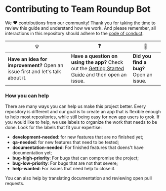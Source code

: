 # Contributing to Team Roundup Bot

We :heart: contributions from our community! Thank you for taking the time to review this guide and understand how we work. And please remember, all interactions in this repository should adhere to the [code of conduct](code-of-conduct.md).

| :bulb: | :question: | :bug: |
| ------- | -------- | -------- |
| **Have an idea for improvement?** Open an issue first and let's talk about it. | **Have a question on using the app?** Check out the [Getting Started Guide](docs/getting-started.md) and then open an issue. | **Did you find a bug?** Open an issue. |

### How you can help

There are many ways you can help us make this project better. Every repository is different and our goal is to create an app that is flexible enough to help most repositories, while still being easy for new app users to grok. If you would like to help, we use labels to organize the work that needs to be done. Look for the labels that fit your expertise:

- **development-needed**: for new features that are no finished yet;
- **qa-needed**: for new features that need to be tested;
- **documentation-needed**: For finished features that doens't have documentation yet;
- **bug-high-priority**: For bugs that can compromise the project;
- **bug-low-priority**: For bugs that are not that severe;
- **help-wanted**: For issues that need help to close it.

You can also help by translating documentation and reviewing open pull requests.
